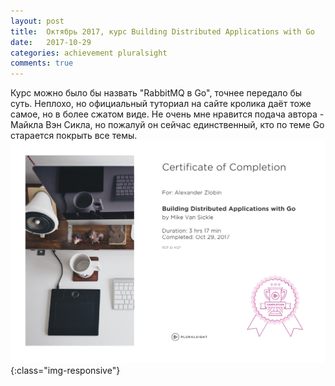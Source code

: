 ```yaml
---
layout: post
title:  Октябрь 2017, курс Building Distributed Applications with Go
date:   2017-10-29
categories: achievement pluralsight
comments: true
---
```

Курс можно было бы назвать "RabbitMQ в Go", точнее передало бы суть. Неплохо, но официальный туториал на сайте кролика даёт тоже самое, но в более сжатом виде. Не очень мне нравится подача автора - Майкла Вэн Сикла, но пожалуй он сейчас единственный, кто по теме Go старается покрыть все темы.
![Certificate of completion](/assets/img/PS4127.jpg){:class="img-responsive"}